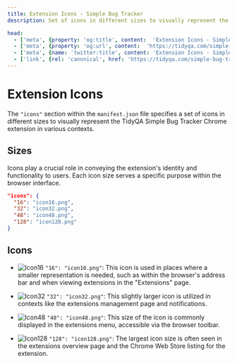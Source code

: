 ```yaml
---
title: Extension Icons - Simple Bug Tracker
description: Set of icons in different sizes to visually represent the TidyQA Simple Bug Tracker.

head:
  - ['meta', {property: 'og:title', content:  'Extension Icons - Simple Bug Tracker' }]
  - ['meta', {property: 'og:url', content:  'https://tidyqa.com/simple-bug-tracker/extension-icons/' }] 
  - ['meta', {name: 'twitter:title', content: 'Extension Icons - Simple Bug Tracker'}]
  - ['link', {rel: 'canonical', href: 'https://tidyqa.com/simple-bug-tracker/extension-icons/'}]
---
```


# Extension Icons

The `"icons"` section within the `manifest.json` file specifies a set of icons in different sizes to visually represent the TidyQA Simple Bug Tracker Chrome extension in various contexts. 

## Sizes

Icons play a crucial role in conveying the extension's identity and functionality to users. Each icon size serves a specific purpose within the browser interface.

```json
"icons": {
  "16": "icon16.png",
  "32": "icon32.png",
  "48": "icon48.png",
  "128": "icon128.png"
}
```

## Icons

- ![Icon16](/files/icon16.png) `"16": "icon16.png"`: This icon is used in places where a smaller representation is needed, such as within the browser's address bar and when viewing extensions in the "Extensions" page.

- ![Icon32](/files/icon32.png) `"32": "icon32.png"`: This slightly larger icon is utilized in contexts like the extensions management page and notifications.

- ![Icon48](/files/icon48.png) `"48": "icon48.png"`: This size of the icon is commonly displayed in the extensions menu, accessible via the browser toolbar.

- ![Icon128](/files/icon128.png) `"128": "icon128.png"`: The largest icon size is often seen in the extensions overview page and the Chrome Web Store listing for the extension.
